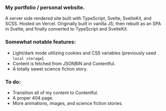 ### My portfolio / personal website.

A server side rendered site built with TypeScript, Svelte, SvelteKit, and SCSS. Hosted on Vercel. Originally built in vanilla JS; then rebuilt as an SPA in Svelte; and finally converted to TypeScript and SvelteKit.

### Somewhat notable features:

- Light/dark mode utilizing cookies and CSS variables (previously used `local storage`).
- Content is fetched from JSONBIN and Contentful.
- A totally sweet science fiction story.

### To do:

- Transition all of my content to Contentful.
- A proper 404 page.
- More animations, images, and science fiction stories.
